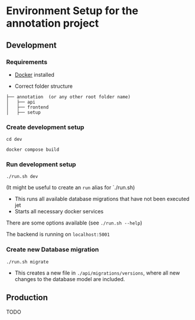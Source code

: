 # Environment Setup for the annotation project

## Development
### Requirements
- [Docker](https://www.docker.com/products/docker-desktop/) installed

- Correct folder structure
```
├── annotation  (or any other root folder name)
│   ├── api
│   ├── frontend
│   ├── setup
  ```
### Create development setup

```shell
cd dev
```

```shell
docker compose build
```

### Run development setup
```shell
./run.sh dev
```
(It might be useful to create an `run` alias for `./run.sh)
- This runs all available database migrations that have not been executed jet
- Starts all necessary docker services

There are some options available (see `./run.sh --help`)

The backend is running on `localhost:5001`
### Create new Database migration
```shell
./run.sh migrate
````
- This creates a new file in `./api/migrations/versions`, where all new changes to the database model are included.

## Production
TODO